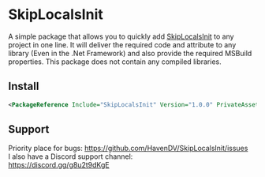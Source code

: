 # SkipLocalsInit
A simple package that allows you to quickly add [SkipLocalsInit](https://www.meziantou.net/csharp-9-improve-performance-using-skiplocalsinit.htm) to any project in one line. 
It will deliver the required code and attribute to any library (Even in the .Net Framework) and also provide the required MSBuild properties. 
This package does not contain any compiled libraries.

## Install
```xml
<PackageReference Include="SkipLocalsInit" Version="1.0.0" PrivateAssets="all" />
```

## Support
Priority place for bugs: https://github.com/HavenDV/SkipLocalsInit/issues  
I also have a Discord support channel:  
https://discord.gg/g8u2t9dKgE